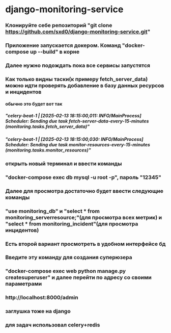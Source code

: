 # django-monitoring-service

### Клонируйте себе репозиторий "git clone <https://github.com/sxd0/django-monitoring-service.git>"

### Приложение запускается докером. Команд "docker-compose up --build" в корне

### Далее нужно подождать пока все сервисы запустятся

### Как только видны таски(к примеру fetch_server_data) можно идти проверять добавление в базу данных ресурсов и инцидентов
#### обычно это будет вот так
##### "celery-beat-1  | [2025-02-13 18:15:00,011: INFO/MainProcess] Scheduler: Sending due task fetch-server-data-every-15-minutes (monitoring.tasks.fetch_server_data)"
##### "celery-beat-1  | [2025-02-13 18:15:00,030: INFO/MainProcess] Scheduler: Sending due task monitor-resources-every-15-minutes (monitoring.tasks.monitor_resources)"

### открыть новый терминал и ввести команды
### "docker-compose exec db mysql -u root -p", пароль "12345"
### Далее для просмотра достаточно будет ввести следующие команды
### "use monitoring_db" и "select * from monitoring_serverresource;"(для просмотра всех метрик) и "select * from monitoring_incident"(для просмотра инцидентов)

### Есть второй вариант просмотреть в удобном интерфейсе бд
### Введите эту команду для создания суперюзера
### "docker-compose exec web python manage.py createsuperuser" и далее перейти по адресу со своими параметрами
### http://localhost:8000/admin


### заглушка тоже на django
### для задач использовал celery+redis


